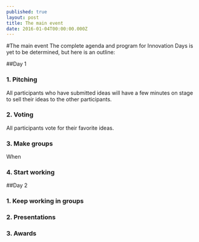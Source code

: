 ```yaml
---
published: true
layout: post
title: The main event
date: 2016-01-04T00:00:00.000Z
---
```

#The main event
The complete agenda and program for Innovation Days is yet to be determined, but here is an outline:

##Day 1
### 1. Pitching
All participants who have submitted ideas will have a few minutes on stage to sell their ideas to the other participants.
### 2. Voting
All participants vote for their favorite ideas.
### 3. Make groups
When 
### 4. Start working

##Day 2
### 1. Keep working in groups
### 2. Presentations
### 3. Awards

